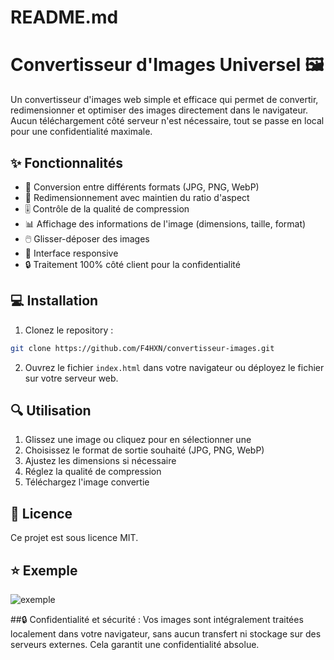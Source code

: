 # README.md
# Convertisseur d'Images Universel 🖼️

Un convertisseur d'images web simple et efficace qui permet de convertir, redimensionner et optimiser des images directement dans le navigateur. Aucun téléchargement côté serveur n'est nécessaire, tout se passe en local pour une confidentialité maximale.

## ✨ Fonctionnalités

- 🔄 Conversion entre différents formats (JPG, PNG, WebP)
- 📏 Redimensionnement avec maintien du ratio d'aspect
- 🎚️ Contrôle de la qualité de compression
- 📊 Affichage des informations de l'image (dimensions, taille, format)
- 🖱️ Glisser-déposer des images
- 📱 Interface responsive
- 🔒 Traitement 100% côté client pour la confidentialité

## 💻 Installation

1. Clonez le repository :
```bash
git clone https://github.com/F4HXN/convertisseur-images.git
```

2. Ouvrez le fichier `index.html` dans votre navigateur ou déployez le fichier sur votre serveur web.

## 🔍 Utilisation

1. Glissez une image ou cliquez pour en sélectionner une
2. Choisissez le format de sortie souhaité (JPG, PNG, WebP)
3. Ajustez les dimensions si nécessaire
4. Réglez la qualité de compression
5. Téléchargez l'image convertie

## 📝 Licence

Ce projet est sous licence MIT.

## ⭐ Exemple

![exemple](https://github.com/user-attachments/assets/827e190f-d53f-4a07-aebc-0eb9b6933fc4)

##🔒 Confidentialité et sécurité : 
Vos images sont intégralement traitées localement dans votre navigateur, sans aucun transfert ni stockage sur des serveurs externes. Cela garantit une confidentialité absolue.
